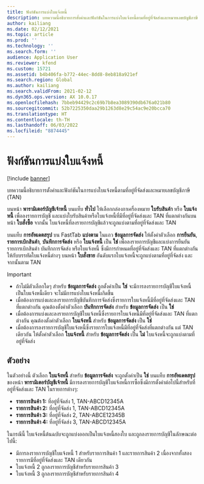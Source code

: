 ```yaml
---
title: ฟังก์ชันการแบ่งใบแจ้งหนี้
description: บทความนี้อธิบายการตั้งค่าและฟังก์ชันในการแบ่งใบแจ้งหนี้ตามที่อยู่ที่จัดส่งและหมายเลขบัญชีภาษี (TAN)
author: kailiang
ms.date: 02/12/2021
ms.topic: article
ms.prod: ''
ms.technology: ''
ms.search.form: ''
audience: Application User
ms.reviewer: kfend
ms.custom: 15721
ms.assetid: b4b406fa-b772-44ec-8dd8-8eb818a921ef
ms.search.region: Global
ms.author: kailiang
ms.search.validFrom: 2021-02-12
ms.dyn365.ops.version: AX 10.0.17
ms.openlocfilehash: 7bbeb94429c2c69b7b8ea3089390db676a021b80
ms.sourcegitcommit: 52b7225350daa29b1263d8e29c54ac9e20bcca70
ms.translationtype: HT
ms.contentlocale: th-TH
ms.lasthandoff: 06/03/2022
ms.locfileid: "8874445"
---
```

# <a name="split-invoice-functionality"></a>ฟังก์ชันการแบ่งใบแจ้งหนี้

[!include [banner](../includes/banner.md)]

บทความนี้อธิบายการตั้งค่าและฟังก์ชันในการแบ่งใบแจ้งหนี้ตามที่อยู่ที่จัดส่งและหมายเลขบัญชีภาษี (TAN)

บนหน้า **พารามิเตอร์บัญชีเจ้าหนี้** บนแท็บ **ทั่วไป** ให้เลือกกล่องกาเครื่องหมาย **ใบรับสินค้า** หรือ **ใบแจ้งหนี้** เพื่อลงรายการบัญชี และแบ่งใบรับสินค้าหรือใบแจ้งหนี้ที่มีที่อยู่ที่จัดส่งและ TAN ที่แตกต่างกันบนหน้า **ใบสั่งซื้อ** จากนั้น ใบแจ้งหนี้ที่ลงรายการบัญชีแล้วจะถูกแบ่งตามที่อยู่ที่จัดส่งและ TAN

บนแท็บ **การอัพเดตสรุป** บน FastTab **แบ่งตาม** ในแถว **ข้อมูลการจัดส่ง** ให้ตั้งค่าตัวเลือก **การยืนยัน**, **รายการเบิกสินค้า**, **บันทึกการจัดส่ง** หรือ **ใบแจ้งหนี้** เป็น **ใช่** เพื่อลงรายการบัญชีและแบ่งการยืนยัน รายการเบิกสินค้า บันทึกการจัดส่ง หรือใบแจ้งหนี้ ซึ่งมีการกําหนดที่อยู่ที่จัดส่งและ TAN ที่แตกต่างกันให้กับบรรทัดใบแจ้งหนี้ต่างๆ บนหน้า **ใบสั่งขาย** อันดับแรกใบแจ้งหนี้จะถูกแบ่งตามที่อยู่ที่จัดส่ง และจากนั้นตาม TAN

> [!IMPORTANT]
> - ถ้าไม่มีตัวเลือกใดๆ สำหรับ **ข้อมูลการจัดส่ง** ถูกตั้งค่าเป็น **ใช่** จะมีการลงรายการบัญชีใบแจ้งหนี้เป็นใบแจ้งหนี้เดียว จะไม่มีการแบ่งใบแจ้งหนี้เกิดขึ้น
> - เมื่อต้องการแบ่งและลงรายการบัญชีบันทึกการจัดส่งซึ่งรายการใบแจ้งหนี้มีที่อยู่ที่จัดส่งและ TAN ที่แตกต่างกัน คุณต้องตั้งค่าตัวเลือก **บันทึกการจัดส่ง** สำหรับ **ข้อมูลการจัดส่ง** เป็น **ใช่**
> - เมื่อต้องการแบ่งและลงรายการบัญชีใบแจ้งหนี้ซึ่งรายการใบแจ้งหนี้มีที่อยู่ที่จัดส่งและ TAN ที่แตกต่างกัน คุณต้องตั้งค่าตัวเลือก **ใบแจ้งหนี้** สำหรับ **ข้อมูลการจัดส่ง** เป็น **ใช่**
> - เมื่อต้องการลงรายการบัญชีใบแจ้งหนี้ซึ่งรายการใบแจ้งหนี้มีที่อยู่ที่จัดส่งที่แตกต่างกัน แต่ TAN เดียวกัน ให้ตั้งค่าตัวเลือก **ใบแจ้งหนี้** สำหรับ **ข้อมูลการจัดส่ง** เป็น **ไม่** ใบแจ้งหนี้จะถูกแบ่งตามที่อยู่ที่จัดส่ง

## <a name="example"></a>ตัวอย่าง

ในตัวอย่างนี้ ตัวเลือก **ใบแจ้งหนี้** สำหรับ **ข้อมูลการจัดส่ง** จะถูกตั้งค่าเป็น **ใช่** บนแท็บ **การอัพเดตสรุป** ของหน้า **พารามิเตอร์บัญชีเจ้าหนี้** มีการลงรายการบัญชีใบแจ้งหนี้การซื้อซึ่งมีการตั้งค่าต่อไปนี้สำหรับที่อยู่ที่จัดส่งและ TAN ในรายการต่างๆ:

- **รายการสินค้า 1:** ที่อยู่ที่จัดส่ง 1, TAN-ABCD12345A
- **รายการสินค้า 2:** ที่อยู่ที่จัดส่ง 1, TAN-ABCD12345A
- **รายการสินค้า 3:** ที่อยู่ที่จัดส่ง 2, TAN-ABCE12345B
- **รายการสินค้า 4:** ที่อยู่ที่จัดส่ง 3, TAN-ABCD12345A

ในกรณีนี้ ใบแจ้งหนี้ต้นฉบับจะถูกแบ่งออกเป็นใบแจ้งหนี้สองใบ และถูกลงรายการบัญชีในลักษณะต่อไปนี้:

- มีการลงรายการบัญชีใบแจ้งหนี้ 1 สำหรับรายการสินค้า 1 และรายการสินค้า 2 เนื่องจากทั้งสองรายการมีที่อยู่ที่จัดส่งและ TAN เดียวกัน
- ใบแจ้งหนี้ 2 ถูกลงรายการบัญชีสำหรับรายการสินค้า 3
- ใบแจ้งหนี้ 3 ถูกลงรายการบัญชีสำหรับรายการสินค้า 4
